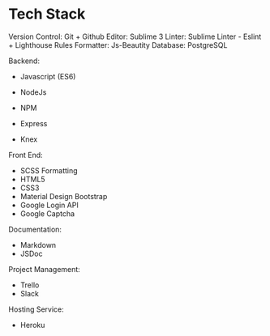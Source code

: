 # Tech Stack

Version Control: Git + Github
Editor: Sublime 3
Linter: Sublime Linter - Eslint  +  Lighthouse Rules
Formatter: Js-Beautity
Database: PostgreSQL

Backend:

- Javascript (ES6)


- NodeJs
- NPM
- Express
- Knex

Front End:

- SCSS Formatting
- HTML5
- CSS3
- Material Design Bootstrap
- Google Login API
- Google Captcha

Documentation:

- Markdown
- JSDoc

Project Management:

- Trello
- Slack

Hosting Service:

- Heroku

